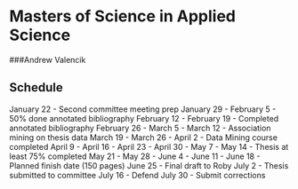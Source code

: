 Masters of Science in Applied Science
=====================================
 
###Andrew Valencik  

Schedule
--------

January 22 - Second committee meeting prep
January 29 - 
February  5 - 50% done annotated bibliography
February 12 - 
February 19 - Completed annotated bibliography
February 26 - 
March  5 - 
March 12 - Association mining on thesis data
March 19 - 
March 26 - 
April  2 - Data Mining course completed
April  9 - 
April 16 - 
April 23 - 
April 30 - 
May  7 - 
May 14 - Thesis at least 75% completed
May 21 - 
May 28 - 
June  4 - 
June 11 - 
June 18 - Planned finish date (150 pages)
June 25 - Final draft to Roby
July  2 - Thesis submitted to committee
July 16 - Defend
July 30 - Submit corrections
